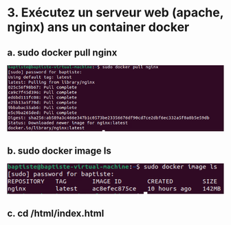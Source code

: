 # 3. Exécutez un serveur web (apache, nginx) ans un container docker
## a. sudo docker pull nginx
![img.png](img.png)
## b. sudo docker image ls
![img_1.png](img_1.png)
## c. cd /html/index.html